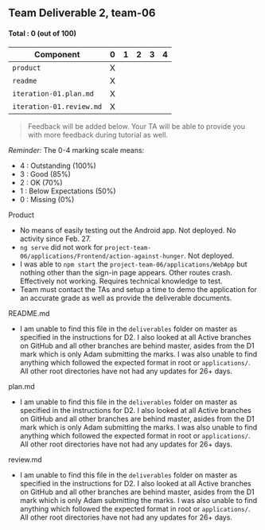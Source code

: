 ## Team Deliverable 2, team-06

#### Total : 0 (out of 100)

| Component   | 0    |  1   |  2   |  3   |  4   |
| ----------- | ---- | ---- | ---- | ---- | ---- |
| `product` | X |   |   |   |   |
| `readme` | X |   |   |   |   |
| `iteration-01.plan.md`   | X |   |   |   |   |
| `iteration-01.review.md` | X |   |   |   |   |


 > Feedback will be added below. Your TA will be able to provide you with more feedback during tutorial as well.

_Reminder:_ The 0-4 marking scale means:

 * 4 : Outstanding (100%)
 * 3 : Good (85%)
 * 2 : OK (70%)
 * 1 : Below Expectations (50%)
 * 0 : Missing (0%)

Product
- No means of easily testing out the Android app. Not deployed. No activity since Feb. 27.
- `ng serve` did not work for `project-team-06/applications/Frontend/action-against-hunger`. Not deployed.
- I was able to `npm start` the `project-team-06/applications/WebApp` but nothing other than the sign-in page appears. Other routes crash. Effectively not working. Requires technical knowledge to test.
- Team must contact the TAs and setup a time to demo the application for an accurate grade as well as provide the deliverable documents.

README.md
- I am unable to find this file in the `deliverables` folder on master as specified in the instructions for D2. I also looked at all Active branches on GitHub and all other branches are behind master, asides from the D1 mark which is only Adam submitting the marks. I was also unable to find anything which followed the expected format in root or `applications/`. All other root directories have not had any updates for 26+ days.

plan.md
- I am unable to find this file in the `deliverables` folder on master as specified in the instructions for D2. I also looked at all Active branches on GitHub and all other branches are behind master, asides from the D1 mark which is only Adam submitting the marks. I was also unable to find anything which followed the expected format in root or `applications/`. All other root directories have not had any updates for 26+ days.


review.md
- I am unable to find this file in the `deliverables` folder on master as specified in the instructions for D2. I also looked at all Active branches on GitHub and all other branches are behind master, asides from the D1 mark which is only Adam submitting the marks. I was also unable to find anything which followed the expected format in root or `applications/`. All other root directories have not had any updates for 26+ days.

